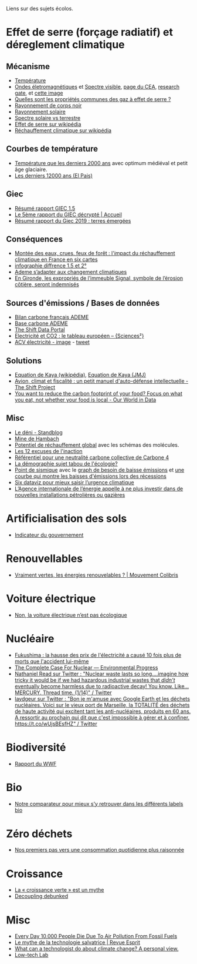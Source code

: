 Liens sur des sujets écolos. 

# Effet de serre (forçage radiatif) et déreglement climatique

## Mécanisme
 - [Température](https://fr.wikipedia.org/wiki/Temp%C3%A9rature)
 - [Ondes életromagnétiques](https://fr.wikipedia.org/wiki/Onde_%C3%A9lectromagn%C3%A9tique) et [Spectre visible](https://fr.wikipedia.org/wiki/Spectre_%C3%A9lectromagn%C3%A9tique), [page du CEA](http://www.cea.fr/comprendre/pages/physique-chimie/essentiel-sur-ondes-electromagnetiques-communication.aspx), [research gate](https://www.researchgate.net/figure/Les-differents-domaines-du-spectre-electromagnetique_fig1_30514255), et [cette image](https://www.asef-asso.fr/wp-content/uploads/2017/05/IMAGES-2.jpg)
 - [Quelles sont les propriétés communes des gaz à effet de serre ?](https://planet-terre.ens-lyon.fr/article/gaz-effet-serre.xml) 
 - [Rayonnement de corps noir](https://fr.wikipedia.org/wiki/Rayonnement_du_corps_noir)
 - [Rayonnement solaire](https://fr.wikipedia.org/wiki/Rayonnement_solaire)
 - [Spectre solaire vs terrestre](https://commons.wikimedia.org/wiki/File:Radiation_transmise.png?uselang=fr)
 - [Effet de serre sur wikipédia](https://fr.wikipedia.org/wiki/Effet_de_serre)
 - [Réchauffement climatique sur wikipédia](https://fr.wikipedia.org/wiki/R%C3%A9chauffement_climatique)


## Courbes de température
- [Température que les derniers 2000 ans](https://commons.wikimedia.org/wiki/File:2000_Year_Temperature_Comparison_fr.png?uselang=fr) avec optimum médiéval et petit âge glaciaire.
- [Les derniers 12000 ans (El Pais)](https://verne.elpais.com/verne/2020/08/18/articulo/1597746471_800102.html)

## Giec
 - [Résumé rapport GIEC 1.5](https://citoyenspourleclimat.org/wp-content/uploads/2019/03/ResumeGIEC-CPLC-web.pdf)
 - [Le 5ème rapport du GIEC décrypté | Accueil](http://leclimatchange.fr/)
 - [Résumé rapport du Giec 2019 : terres émergées](https://drive.google.com/file/d/17H99ekMQ7j9ErgXTQUKP5s0-qQ4-pJMA/view)

## Conséquences
 - [Montée des eaux, crues, feux de forêt : l&#39;impact du réchauffement climatique en France en six cartes](https://www.franceinter.fr/environnement/montee-des-eaux-crues-feux-de-foret-l-impact-du-rechauffement-climatique-en-france-en-six-cartes#xtor=EPR-5-)
 - [infographie diffrence 1.5 et 2°](https://img.lemde.fr/2018/10/08/0/0/1068/3461/688/0/60/0/54015ef_OV604aPS8tam_kucE2rBcQDB.png)
 - [Ademe s’adapter aux changement climatiques](https://www.ademe.fr/sites/default/files/assets/documents/guide-pratique-adapter-changement-climatique.pdf?fbclid=IwAR2647Ujh7OwxGJMUd8fSAcUNK5OhoQNPM7tkVMPmfy8HtaAbVXiFaiSo5w)
 - [En Gironde, les expropriés de l’immeuble Signal, symbole de l’érosion côtière, seront indemnisés](https://www.lemonde.fr/m-le-mag/article/2021/01/28/en-gironde-les-expropries-de-l-immeuble-signal-symbole-de-l-erosion-cotiere-seront-indemnises_6067937_4500055.html?utm_term=Autofeed&utm_medium=Social&utm_source=Twitter#Echobox=1611835803)

## Sources d'émissions / Bases de données
 - [Bilan carbone français ADEME](https://ecolab.ademe.fr/apps/climat/simulateur/bilan)
 - [Base carbone ADEME](https://www.bilans-ges.ademe.fr/documentation/UPLOAD_DOC_FR/index.htm?repas.htm)
 - [The Shift Data Portal](https://www.theshiftdataportal.org/)
 - [Electricité et CO2 : le tableau européen – {Sciences²}](https://www.lemonde.fr/blog/huet/2019/05/06/electricite-et-co2-le-tableau-europeen/)
 - [ACV électricité - image](https://pbs.twimg.com/media/EdeJHtyXsAApZ_p?format=jpg&name=4096x4096) - [tweet](https://twitter.com/Max__lib/status/1285647267953807374)
 
## Solutions
 - [Equation de Kaya (wikipédia)](https://fr.wikipedia.org/wiki/%C3%89quation_de_Kaya), [Equation de Kaya (JMJ)](https://jancovici.com/changement-climatique/economie/quest-ce-que-lequation-de-kaya/)
 - [Avion, climat et fiscalité : un petit manuel d&#39;auto-défense intellectuelle - The Shift Project](https://theshiftproject.org/article/aerien-climat-fiscalite-manuel-auto-defense-intellectuelle/)
 - [You want to reduce the carbon footprint of your food? Focus on what you eat, not whether your food is local - Our World in Data](https://ourworldindata.org/food-choice-vs-eating-local)

## Misc
 - [Le déni - Standblog](https://standblog.org/blog/post/2019/06/30/Le-deni)
 - [Mine de Hambach](https://fr.wikipedia.org/wiki/Mine_de_Hambachr)
 - [Potentiel de réchauffement global](https://fr.wikipedia.org/wiki/Potentiel_de_r%C3%A9chauffement_global) avec les schémas des molécules.
 - [Les 12 excuses de l'inaction](https://bonpote.com/climat-les-12-excuses-de-linaction-et-comment-y-repondre/)
 - [Référentiel pour une neutralité carbone collective de Carbone 4](https://drive.google.com/file/d/1UAPVYRDU34nY7MyAyRTxYkJKoYzMvS3B/view)
 - [La démographie sujet tabou de l'écologie?](https://bonpote.com/la-demographie-sujet-tabou-de-lecologie/)
 - [Point de sismique](https://www.sismique.fr/post/changement-climatique-on-refait-le-point) avec le [graph de besoin de baisse émissions](https://static.wixstatic.com/media/ba7b0b_f14631a601204d48b1449df4268fc842~mv2.jpg/v1/fill/w_1399,h_750,al_c,q_90/ba7b0b_f14631a601204d48b1449df4268fc842~mv2.webp) et [une courbe qui montre les baisses d'émissions lors des récessions](https://static.wixstatic.com/media/ba7b0b_defc7f87bbc241cb8ee55a94d9116626~mv2.png/v1/fill/w_1480,h_1015,al_c,q_90,usm_0.66_1.00_0.01/ba7b0b_defc7f87bbc241cb8ee55a94d9116626~mv2.webp)
 - [Six dataviz pour mieux saisir l’urgence climatique](https://nourrituresterrestres.substack.com/p/6-dataviz-pour-mieux-saisir-lurgence)
 - [L’Agence internationale de l’énergie appelle à ne plus investir dans de nouvelles installations pétrolières ou gazières](https://www.lemonde.fr/energies/article/2021/05/18/l-agence-internationale-de-l-energie-appelle-a-ne-plus-investir-dans-de-nouvelles-installations-petrolieres-ou-gazieres_6080549_1653054.html)

# Artificialisation des sols

- [Indicateur du gouvernement](https://www.gouvernement.fr/indicateur-artificialisation-sols)

# Renouvellables
 - [Vraiment vertes, les énergies renouvelables ? | Mouvement Colibris](https://www.colibris-lemouvement.org/magazine/vraiment-vertes-energies-renouvelables)

# Voiture électrique
 - [Non, la voiture électrique n’est pas écologique](https://reporterre.net/Non-la-voiture-electrique-n-est-pas-ecologique)

# Nucléaire
 - [Fukushima : la hausse des prix de l&#39;électricité a causé 10 fois plus de morts que l&#39;accident lui-même](https://www.futura-sciences.com/sciences/actualites/energie-fukushima-hausse-prix-electricite-cause-10-fois-plus-morts-accident-lui-meme-78276/?fbclid=IwAR2OPI8CrWf5qWD79YFG6Rd0LM7Yi_lB74vlIJLzNftvl5u0Oz0qh8WCLcE)
 - [The Complete Case For Nuclear — Environmental Progress](http://environmentalprogress.org/the-complete-case-for-nuclear)
 - [Nathaniel Read sur Twitter : &quot;Nuclear waste lasts so long....imagine how tricky it would be if we had hazardous industrial wastes that *didn&#39;t* eventually become harmless due to radioactive decay! You know. Like... MERCURY. Thread time. (1/14)&quot; / Twitter](https://twitter.com/ReadNathaniel/status/1261232798385483776)
 - [laydgeur sur Twitter : &quot;Bon je m&#39;amuse avec Google Earth et les déchets nucléaires. Voici sur le vieux port de Marseille, la TOTALITÉ des déchets de haute activité qui excitent tant les anti-nucléaires, produits en 60 ans. A ressortir au prochain qui dit que c&#39;est impossible à gérer et à confiner. https://t.co/wUjsBEsfHZ&quot; / Twitter](https://twitter.com/laydgeur/status/1184810853494861824)

# Biodiversité

 - [Rapport du WWF](https://www.wwf.fr/sites/default/files/doc-2020-09/20200910_Synthese_Rapport-Planete-Vivante-2020_WWF-min.pdf)

 # Bio
  - [Notre comparateur pour mieux s’y retrouver dans les différents labels bio](http://www.lemonde.fr/les-decodeurs/visuel/2017/01/18/comparateur-mieux-comprendre-les-labels-bios_5064859_4355770.html)

 # Zéro déchets
  - [Nos premiers pas vers une consommation quotidienne plus raisonnée](https://medium.com/@cmozzati/nos-premiers-pas-vers-une-consommation-quotidienne-plus-raisonn%C3%A9e-f4ee3fafe581)

 # Croissance
 - [La « croissance verte » est un mythe](https://www.vice.com/fr/article/qj4z9p/la-croissance-verte-est-un-mythe?fbclid=IwAR2cfafrvCfBNaZQgJfWBfGzQ4d2zLsVXty9uYhmqs-iymI36MUTk70Ilok)
 - [Decoupling debunked](https://mk0eeborgicuypctuf7e.kinstacdn.com/wp-content/uploads/2019/07/Decoupling-Debunked.pdf)

# Misc
 - [Every Day 10,000 People Die Due To Air Pollution From Fossil Fuels](https://www.forbes.com/sites/rogerpielke/2020/03/10/every-day-10000-people-die-due-to-air-pollution-from-fossil-fuels/#70a07f142b6a)
 - [Le mythe de la technologie salvatrice | Revue Esprit](https://esprit.presse.fr/article/bihouix-philippe/le-mythe-de-la-technologie-salvatrice-39262?fbclid=IwAR3ynlvVGv4JFCUhR6ACWSmQhxpycw0VTzDC7gtZ_utMcU81Pe8aVWrky2E)
 - [What can a technologist do about climate change? A personal view.](http://worrydream.com/ClimateChange/)
 - [Low-tech Lab](https://lowtechlab.org/)
